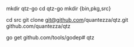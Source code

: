 mkdir qtz-go
cd qtz-go
mkdir {bin,pkg,src}

cd src
git clone git@github.com/quantezza/qtz.git github.com/quantezza/qtz

go get github.com/tools/godep# qtz
